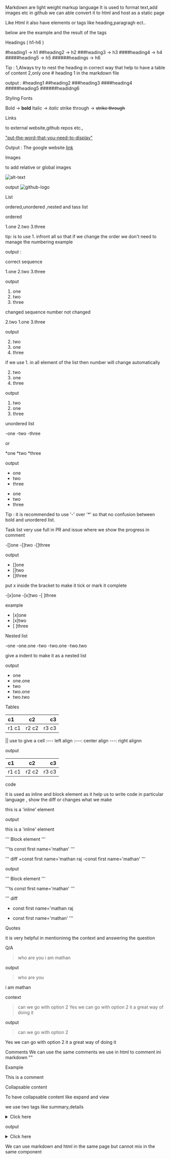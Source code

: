 Markdown are light weight markup language 
It is used to format text,add images etc in github 
we can able convert it to html and host as a static page

Like Html it also have elements or tags like heading,paragragh ect..

below are the example and the result of the tags

Headings ( h1-h6 )

#heading1 -> h1
##heading2 -> h2 
###heading3 -> h3
####heading4 -> h4
#####heading5 -> h5
######headings -> h6

Tip : 
1,Always try to nest the heading in correct way that help to have a table of content
2,only one # heading 1 in the markdown file

output :
#heading1
##heading2
###heading3
####heading4
#####heading5
######headidng6


Styling Fonts

Bold -> **bold**
Italic -> *italic*
strike through -> ~~strike through~~

Links 

to external website,github repos etc.,

["put-the-word-that-you-need-to-display"](the-actual-link-to-website)

Output :
The google website [link](www.google.com)

Images

to add relative or global images

![alt-text](image-link)

output
![github-logo](https://www.google.com/url?sa=i&url=https%3A%2F%2Fgithub.com%2Flogos&psig=AOvVaw3P-_6U_MqfQnJFRxd5Porq&ust=1693114933964000&source=images&cd=vfe&opi=89978449&ved=0CBAQjRxqFwoTCNiXuePO-YADFQAAAAAdAAAAABAE)

List 

ordered,unordered ,nested and tass list

ordered 

1.one
2.two
3.three

tip: is to use 1. infront all so that if we change the order we don't need to manage the numbering
example

output :

correct sequence

1.one
2.two
3.three

output

1. one
2. two
3. three

changed sequence number not changed 

2.two
1.one
3.three

output

2. two
1. one
3. three

if we use 1. in all element of the list then number will change automatically

2. two
1. one
3. three

output

1. two
1. one
1. three

unordered list

-one 
-two
-three

or

*one
*two 
*three

output

- one 
- two 
- three


* one 
* two 
* three

Tip : it is recommended to use '-' over '*' so that no confusion between bold and unordered list.

Task list
very use full in PR and issue where we show the progress in comment

-[]one
-[]two
-[]three

output
- []one
- []two
- []three

put x inside the bracket to make it tick or mark it complete

-[x]one
-[x]two
-[ ]three

example
- [x]one
- [x]two
- [ ]three

Nested list

-one
 -one.one
-two
 -two.one
 -two.two

give a indent to make it as a nested list

output

- one
 - one.one
- two
 - two.one
 - two.two


Tables

|c1|c2|c3|
|:---|:---:|---:|
|r1 c1|r2 c2| r3 c3|

|| use to give a cell
:--- left align
:---: center align
---: right alignn

output

| c1 | c2 | c3 |
| :--- | :---: | ---: |
| r1 c1 | r2 c2 | r3 c3 |

code

it is used as inline and block element as it help us to write code in particular language , show the diff or changes what we make

this is a 'inline' element

output

this is a 'inline' element

'''
Block element
'''

'''ts
    const first name='mathan'
'''

''' diff
+const first name='mathan raj
-const first name='mathan'
'''

output

'''
Block element
'''

'''ts
    const first name='mathan'
'''

''' diff
+ const first name='mathan raj
- const first name='mathan'
'''

Quotes 

it is very helpful in mentioninng the context and answering the question

Q/A

>who are you
i am mathan

output

> who are you

i am mathan

context

>can we go with option 2 
Yes  we can go with option 2 it a great way of doing it

output

> can we go with option 2 

Yes  we can go with option 2 it a great way of doing it


Comments
We can use the same comments we use in html to comment  ini markdown
"<!--  -->"

Example

This is a comment

<!-- This a  commnet -->


Collapsable content

To have collapsable content like expand and view 

we use two tags like summary,details

<details>
<summary> 
    Click here
</summary>
    You have clicked
</details>

output

<details>
<summary> 
    Click here
</summary>
    You have clicked
</details>

We can use markdown and html in the same page but cannot mix in the same component
